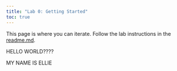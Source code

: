 ```yaml
---
title: "Lab 0: Getting Started"
toc: true
---
```


This page is where you can iterate. Follow the lab instructions in the [readme.md](./README.md).

HELLO WORLD????

MY NAME IS ELLIE
